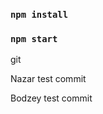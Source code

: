 ### `npm install`

### `npm start`

<!-- push develop branch -->

<!-- push test branch -->

git

Nazar test commit

Bodzey test commit
